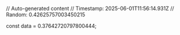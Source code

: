 // Auto-generated content
// Timestamp: 2025-06-01T11:56:14.931Z
// Random: 0.42625757003450215

const data = 0.37642720797800444;